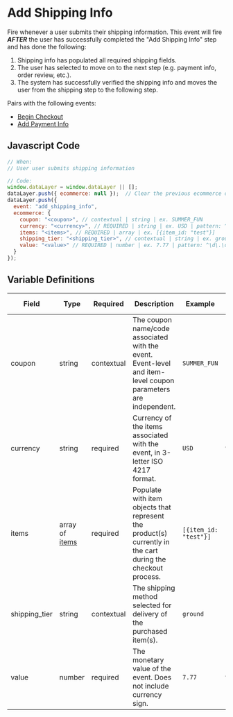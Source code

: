 # Add Shipping Info

Fire whenever a user submits their shipping information. This event will fire _**AFTER**_ the user has successfully completed the "Add Shipping Info" step and has done the following:

1. Shipping info has populated all required shipping fields.
2. The user has selected to move on to the next step (e.g. payment info, order review, etc.).
3. The system has successfully verified the shipping info and moves the user from the shipping step to the following step.

Pairs with the following events:
- [Begin Checkout](../../events/ecommerce/begin_checkout.md)
- [Add Payment Info](../../events/ecommerce/add_payment_info.md)

## Javascript Code

```js
// When:
// User user submits shipping information

// Code:
window.dataLayer = window.dataLayer || [];
dataLayer.push({ ecommerce: null });  // Clear the previous ecommerce object.
dataLayer.push({
  event: "add_shipping_info",
  ecommerce: {
    coupon: "<coupon>", // contextual | string | ex. SUMMER_FUN
    currency: "<currency>", // REQUIRED | string | ex. USD | pattern: ^[A-Z]{3}$ | min. 3, max. 3
    items: "<items>", // REQUIRED | array | ex. [{item_id: "test"}]	
    shipping_tier: "<shipping_tier>", // contextual | string | ex. ground | pattern: ^[a-z_]+$
    value: "<value>" // REQUIRED | number | ex. 7.77 | pattern: ^\d\.\d\d$ | min. 0.00
  }
});
```

## Variable Definitions

|Field|Type|Required|Description|Example|Pattern|Minimum Length|Maximum Length|Minimum|
| --- | --- | --- | --- | --- | --- | --- | --- | --- |
|coupon|string|contextual|The coupon name/code associated with the event. Event-level and item-level coupon parameters are independent.|`SUMMER_FUN`|||`100`|
|currency|string|required|Currency of the items associated with the event, in 3-letter ISO 4217 format.|`USD`|`^[A-Z]{3}$`|`3`|`3`|
|items|array of [items](../../schemas/item.md)|required|Populate with item objects that represent the product(s) currently in the cart during the checkout process.|`[{item_id: "test"}]`|
|shipping_tier|string|contextual|The shipping method selected for delivery of the purchased item(s).|`ground`|||`100`|
|value|number|required|The monetary value of the event. Does not include currency sign.|`7.77`|`^\d\.\d\d$`||`100`|`0.00`|
